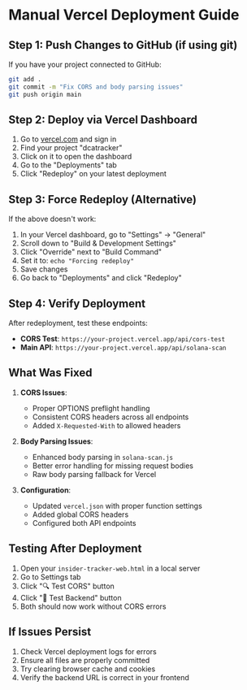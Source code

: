 # Manual Vercel Deployment Guide

## Step 1: Push Changes to GitHub (if using git)

If you have your project connected to GitHub:

```bash
git add .
git commit -m "Fix CORS and body parsing issues"
git push origin main
```

## Step 2: Deploy via Vercel Dashboard

1. Go to [vercel.com](https://vercel.com) and sign in
2. Find your project "dcatracker" 
3. Click on it to open the dashboard
4. Go to the "Deployments" tab
5. Click "Redeploy" on your latest deployment

## Step 3: Force Redeploy (Alternative)

If the above doesn't work:

1. In your Vercel dashboard, go to "Settings" → "General"
2. Scroll down to "Build & Development Settings"
3. Click "Override" next to "Build Command"
4. Set it to: `echo "Forcing redeploy"`
5. Save changes
6. Go back to "Deployments" and click "Redeploy"

## Step 4: Verify Deployment

After redeployment, test these endpoints:

- **CORS Test**: `https://your-project.vercel.app/api/cors-test`
- **Main API**: `https://your-project.vercel.app/api/solana-scan`

## What Was Fixed

1. **CORS Issues**: 
   - Proper OPTIONS preflight handling
   - Consistent CORS headers across all endpoints
   - Added `X-Requested-With` to allowed headers

2. **Body Parsing Issues**:
   - Enhanced body parsing in `solana-scan.js`
   - Better error handling for missing request bodies
   - Raw body parsing fallback for Vercel

3. **Configuration**:
   - Updated `vercel.json` with proper function settings
   - Added global CORS headers
   - Configured both API endpoints

## Testing After Deployment

1. Open your `insider-tracker-web.html` in a local server
2. Go to Settings tab
3. Click "🔍 Test CORS" button
4. Click "🧪 Test Backend" button
5. Both should now work without CORS errors

## If Issues Persist

1. Check Vercel deployment logs for errors
2. Ensure all files are properly committed
3. Try clearing browser cache and cookies
4. Verify the backend URL is correct in your frontend
